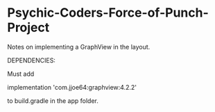 # Psychic-Coders-Force-of-Punch-Project
Notes on implementing a GraphView in the layout.

DEPENDENCIES:

Must add 

  implementation 'com.jjoe64:graphview:4.2.2'

to build.gradle in the app folder.

